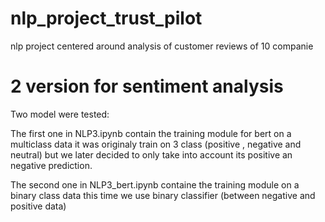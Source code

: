 # nlp_project_trust_pilot
nlp project centered around analysis of customer reviews of 10 companie

# 2 version for sentiment analysis 

Two model were tested:

The first one in NLP3.ipynb contain the training module for bert 
on a multiclass data it was originaly train on 3 class (positive , negative and neutral)
but we later decided to only take into account its positive an negative prediction.

The second one in NLP3_bert.ipynb containe the training module on a binary class data
this time we use binary classifier (between negative and positive data) 


